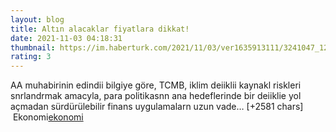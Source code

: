 ```yaml
--- 
layout: blog
title: Altın alacaklar fiyatlara dikkat!
date: 2021-11-03 04:18:31
thumbnail: https://im.haberturk.com/2021/11/03/ver1635913111/3241047_1200x627.jpg
rating: 3
---
```

AA muhabirinin edindii bilgiye göre, TCMB, iklim deiiklii kaynakl riskleri snrlandrmak amacyla, para politikasnn ana hedeflerinde bir deiiklie yol açmadan sürdürülebilir finans uygulamalarn uzun vade… [+2581 chars]</br>&nbsp;Ekonomi<a href="Ekonomi">ekonomi</a>